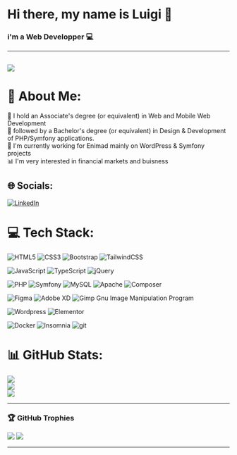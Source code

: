 # Hi there, my name is Luigi 👋
### i'm a Web Developper 💻

---
[![](https://visitcount.itsvg.in/api?id=LuigiG34&icon=0&color=0)](https://visitcount.itsvg.in)
---

# 💫 About Me:
📜 I hold an Associate's degree (or equivalent) in Web and Mobile Web Development
<br>📜 followed by a Bachelor's degree (or equivalent) in Design & Development of PHP/Symfony applications.
<br>💼 I'm currently working for Enimad mainly on WordPress & Symfony projects
<br>📊 I'm very interested in financial markets and buisness


## 🌐 Socials:
[![LinkedIn](https://img.shields.io/badge/LinkedIn-%230077B5.svg?logo=linkedin&logoColor=white)](https://linkedin.com/in/luigi-gdm) 

# 💻 Tech Stack:
![HTML5](https://img.shields.io/badge/HTML5-%23E34F26.svg?style=flat-square&logo=html5&logoColor=white) ![CSS3](https://img.shields.io/badge/CSS3-%231572B6.svg?style=flat-square&logo=css3&logoColor=white) ![Bootstrap](https://img.shields.io/badge/Bootstrap-%23563D7C.svg?style=flat-square&logo=bootstrap&logoColor=white) ![TailwindCSS](https://img.shields.io/badge/TailwindCSS-%2338B2AC.svg?style=flat-square&logo=tailwind-css&logoColor=white) 

![JavaScript](https://img.shields.io/badge/JavaScript-%23323330.svg?style=flat-square&logo=javascript&logoColor=%23F7DF1E) ![TypeScript](https://img.shields.io/badge/TypeScript-%23007ACC.svg?style=flat-square&logo=typescript&logoColor=white) ![jQuery](https://img.shields.io/badge/jQuery-%230769AD.svg?style=flat-square&logo=jquery&logoColor=white)

![PHP](https://img.shields.io/badge/PHP-%23777BB4.svg?style=flat-square&logo=php&logoColor=white) ![Symfony](https://img.shields.io/badge/Symfony-%23000000.svg?style=flat-square&logo=symfony&logoColor=white) ![MySQL](https://img.shields.io/badge/MySQL-%2300f.svg?style=flat-square&logo=mysql&logoColor=white) ![Apache](https://img.shields.io/badge/Apache-%23D42029.svg?style=flat-square&logo=apache&logoColor=white) ![Composer](https://img.shields.io/badge/Composer-000000?style=flat-square&logo=composer&logoColor=white)

![Figma](https://img.shields.io/badge/Figma-%23F24E1E.svg?style=flat-square&logo=figma&logoColor=white) ![Adobe XD](https://img.shields.io/badge/Adobe%20XD-470137?style=flat-square&logo=Adobe%20XD&logoColor=#FF61F6) ![Gimp Gnu Image Manipulation Program](https://img.shields.io/badge/GiMP-657D8B?style=flat-square&logo=gimp&logoColor=FFFFFF) 

![Wordpress](https://img.shields.io/badge/Wordpress-00749c?style=flat-square&logo=wordpress&logoColor=white) ![Elementor](https://img.shields.io/badge/Elementor-92003B?style=flat-square&logo=elementor&logoColor=white)

![Docker](https://img.shields.io/badge/Docker-%230db7ed.svg?style=flat-square&logo=docker&logoColor=white) ![Insomnia](https://img.shields.io/badge/Insomnia-black?style=flat-square&logo=insomnia&logoColor=5849BE) ![git](https://img.shields.io/badge/git-f1502f?style=flat-square&logo=git&logoColor=white) 

# 📊 GitHub Stats:
![](https://github-readme-stats.vercel.app/api?username=LuigiG34&theme=dark&hide_border=false&include_all_commits=true&count_private=true)<br/>
![](https://github-readme-streak-stats.herokuapp.com/?user=LuigiG34&theme=dark&hide_border=false)<br/>
![](https://github-readme-stats.vercel.app/api/top-langs/?username=LuigiG34&theme=dark&hide_border=false&include_all_commits=true&count_private=true&layout=compact)

---

### 🏆 GitHub Trophies
![](https://github-profile-trophy.vercel.app/?username=LuigiG34&theme=radical&no-frame=true&no-bg=false&margin-w=4&title=Commits,Issues,PullRequest) ![](https://hacked-github-stat-trophies-master.vercel.app/?username=LuigiG34&theme=radical&no-frame=true&no-bg=false&margin-w=4&title=MultiLanguage)


---

<!-- Proudly created with GPRM ( https://gprm.itsvg.in ) -->
